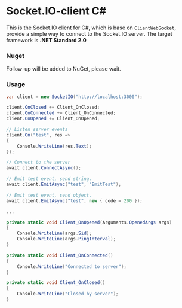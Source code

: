 # Socket.IO-client C#

This is the Socket.IO client for C#, which is base on `ClientWebSocket`, provide a simple way to connect to the Socket.IO server. The target framework is **.NET Standard 2.0**

### Nuget

Follow-up will be added to NuGet, please wait.

### Usage

```cs
var client = new SocketIO("http://localhost:3000");

client.OnClosed += Client_OnClosed;
client.OnConnected += Client_OnConnected;
client.OnOpened += Client_OnOpened;

// Listen server events
client.On("test", res =>
{
    Console.WriteLine(res.Text);
});

// Connect to the server
await client.ConnectAsync();

// Emit test event, send string.
await client.EmitAsync("test", "EmitTest");

// Emit test event, send object.
await client.EmitAsync("test", new { code = 200 });

...

private static void Client_OnOpened(Arguments.OpenedArgs args)
{
    Console.WriteLine(args.Sid);
    Console.WriteLine(args.PingInterval);
}

private static void Client_OnConnected()
{
    Console.WriteLine("Connected to server");
}

private static void Client_OnClosed()
{
    Console.WriteLine("Closed by server");
}
```